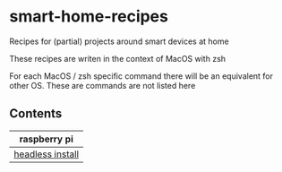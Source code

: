 # smart-home-recipes
Recipes for (partial) projects around smart devices at home

These recipes are writen in the context of MacOS with zsh

For each MacOS / zsh specific command there will be an equivalent for other OS. These are commands are not listed here

## Contents

| raspberry pi |
| --- |
| [headless install](raspberry-pi/headless-install-pi.md) |